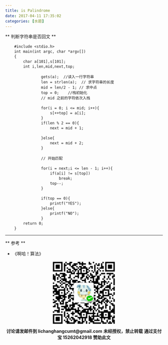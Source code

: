 ```yaml
---
title: is Palindrome
date: 2017-04-11 17:35:02
categories: [水题]
---
```

** 判断字符串是否回文 **
```
    #include <stdio.h>
    int main(int argc, char *argv[])
    {
    	char a[101],s[101];
    	int i,len,mid,next,top;

    			gets(a);  //读入一行字符串
    			len = strlen(a);  // 求字符串的长度
    		 	mid = len/2 - 1; // 求中点
    			top = 0;    //栈初始化
    			// mid 之前的字符依次入栈

    			for(i = 0; i <= mid; i++){
    				s[++top] = a[i];
    			}
    			if(len % 2 == 0){
    				next = mid + 1;

    			}else{
    				next = mid + 2;
    			}

    			// 开始匹配

    			for(i = next;i <= len - 1; i++){
    				if(a[i] != s[top])
    					break;
    				top--;
    			}

    			if(top == 0){
    				printf("YES");
    			}else{
    				printf("NO");
    			}
    	return 0;
    }
```
************************************

** 参考 **

- 《啊哈！算法》

<div width="100%" align="center"><img src="/img/wx.png" alt="微信赞助二维码"></div></div>
<script type="text/javascript" charset="utf-8" src="http://www.dashangcloud.com/static/ds.js"></script>
<p style="margin-top: 0.4em; text-align: center">
      <b style="font-size: 1em;">讨论请发邮件到 lichanghangcumt@gmail.com</b>
      <b style="font-size: 1em;">未经授权，禁止转载</b>
      <b style="font-size: 1em;">通过支付宝 15262042918 赞助此文</b>
 </p>
